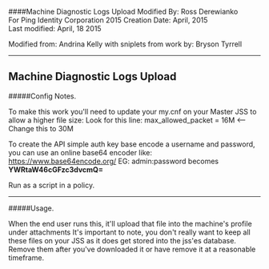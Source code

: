 ####Machine Diagnostic Logs Upload
Modified By: Ross Derewianko  
For Ping Identity Corporation 2015 
Creation Date: April, 2015  
Last modified: April, 18 2015

Modified from: Andrina Kelly 
with sniplets from work by: Bryson Tyrrell 

--------------------------------------------------------
Machine Diagnostic Logs Upload
--------------------------------------------------------
#####Config Notes.


To make this work you'll need to update your my.cnf on your Master JSS to allow a higher file size: 
Look for this line: 
max_allowed_packet      = 16M <-- Change this to 30M

To create the API simple auth key base encode a username and password, you can use an online base64 encoder like: 
https://www.base64encode.org/
EG: admin:password becomes **YWRtaW46cGFzc3dvcmQ=**

Run as a script in a policy.


--------------------------------------------------------	
#####Usage.

When the end user runs this, it'll upload that file into the machine's profile under attachments It's important to note, you don't really want to keep all these files on your JSS as it does get stored into the jss'es database. Remove them after you've downloaded it or have remove it at a reasonable timeframe.


